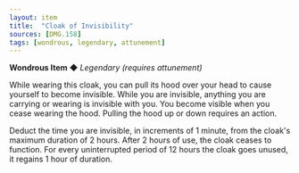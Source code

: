```yaml
---
layout: item
title:  "Cloak of Invisibility"
sources: [DMG.158]
tags: [wondrous, legendary, attunement]
---
```


**Wondrous Item** ◆ *Legendary (requires attunement)*

While wearing this cloak, you can pull its hood over your head to cause yourself to become invisible. While you are invisible, anything you are carrying or wearing is invisible with you. You become visible when you cease wearing the hood. Pulling the hood up or down requires an action.

Deduct the time you are invisible, in increments of 1 minute, from the cloak's maximum duration of 2 hours. After 2 hours of use, the cloak ceases to function. For every uninterrupted period of 12 hours the cloak goes unused, it regains 1 hour of duration.